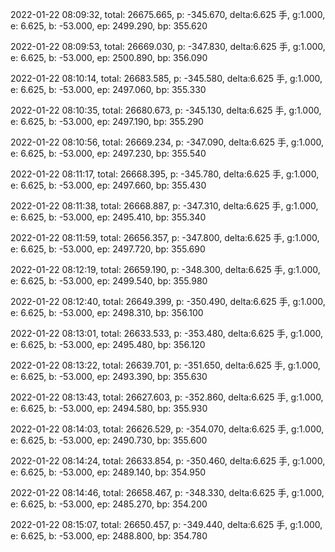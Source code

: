 2022-01-22 08:09:32, total: 26675.665, p: -345.670, delta:6.625 手, g:1.000, e: 6.625, b: -53.000, ep: 2499.290, bp: 355.620

2022-01-22 08:09:53, total: 26669.030, p: -347.830, delta:6.625 手, g:1.000, e: 6.625, b: -53.000, ep: 2500.890, bp: 356.090

2022-01-22 08:10:14, total: 26683.585, p: -345.580, delta:6.625 手, g:1.000, e: 6.625, b: -53.000, ep: 2497.060, bp: 355.330

2022-01-22 08:10:35, total: 26680.673, p: -345.130, delta:6.625 手, g:1.000, e: 6.625, b: -53.000, ep: 2497.190, bp: 355.290

2022-01-22 08:10:56, total: 26669.234, p: -347.090, delta:6.625 手, g:1.000, e: 6.625, b: -53.000, ep: 2497.230, bp: 355.540

2022-01-22 08:11:17, total: 26668.395, p: -345.780, delta:6.625 手, g:1.000, e: 6.625, b: -53.000, ep: 2497.660, bp: 355.430

2022-01-22 08:11:38, total: 26668.887, p: -347.310, delta:6.625 手, g:1.000, e: 6.625, b: -53.000, ep: 2495.410, bp: 355.340

2022-01-22 08:11:59, total: 26656.357, p: -347.800, delta:6.625 手, g:1.000, e: 6.625, b: -53.000, ep: 2497.720, bp: 355.690

2022-01-22 08:12:19, total: 26659.190, p: -348.300, delta:6.625 手, g:1.000, e: 6.625, b: -53.000, ep: 2499.540, bp: 355.980

2022-01-22 08:12:40, total: 26649.399, p: -350.490, delta:6.625 手, g:1.000, e: 6.625, b: -53.000, ep: 2498.310, bp: 356.100

2022-01-22 08:13:01, total: 26633.533, p: -353.480, delta:6.625 手, g:1.000, e: 6.625, b: -53.000, ep: 2495.480, bp: 356.120

2022-01-22 08:13:22, total: 26639.701, p: -351.650, delta:6.625 手, g:1.000, e: 6.625, b: -53.000, ep: 2493.390, bp: 355.630

2022-01-22 08:13:43, total: 26627.603, p: -352.860, delta:6.625 手, g:1.000, e: 6.625, b: -53.000, ep: 2494.580, bp: 355.930

2022-01-22 08:14:03, total: 26626.529, p: -354.070, delta:6.625 手, g:1.000, e: 6.625, b: -53.000, ep: 2490.730, bp: 355.600

2022-01-22 08:14:24, total: 26633.854, p: -350.460, delta:6.625 手, g:1.000, e: 6.625, b: -53.000, ep: 2489.140, bp: 354.950

2022-01-22 08:14:46, total: 26658.467, p: -348.330, delta:6.625 手, g:1.000, e: 6.625, b: -53.000, ep: 2485.270, bp: 354.200

2022-01-22 08:15:07, total: 26650.457, p: -349.440, delta:6.625 手, g:1.000, e: 6.625, b: -53.000, ep: 2488.800, bp: 354.780